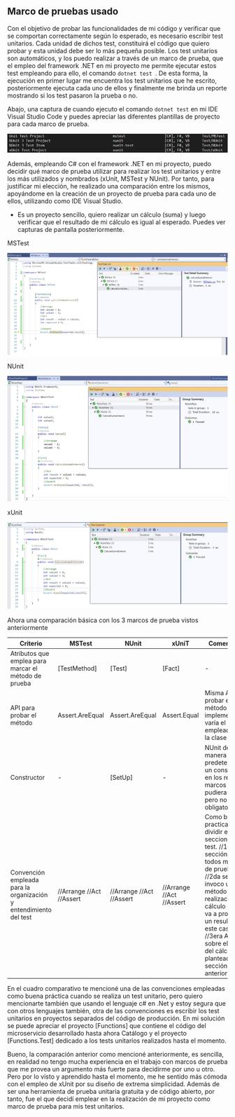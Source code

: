 ## Marco de pruebas usado

Con el objetivo de probar las funcionalidades de mi código y verificar que se comportan correctamente según lo esperado, es necesario escribir test unitarios. Cada unidad de dichos test, constituirá el código que quiero probar y esta unidad debe ser lo más pequeña posible. Los test unitarios son automáticos, y los puedo realizar a través de un marco de prueba, que el empleo del framework .NET en mi proyecto me permite ejecutar estos test empleando para ello, el comando ```dotnet test ```. De esta forma, la ejecución en primer lugar me encuentra los test unitarios que he escrito, posteriormente ejecuta cada uno de ellos y finalmente me brinda un reporte mostrando si los test pasaron la prueba o no. 

Abajo, una captura de cuando ejecuto el comando ```dotnet test``` en mi IDE Visual Studio Code y puedes apreciar las diferentes plantillas de proyecto para cada marco de prueba.


![1](./img/1.png)

Además, empleando C# con el framework .NET en mi proyecto, puedo decidir qué marco de prueba utilizar para realizar los test unitarios y entre los más utilizados y nombrados (xUnit, MSTest y NUnit). Por tanto, para justificar mi elección, he realizado una comparación entre los mismos, apoyándome en la creación de un proyecto de prueba para cada uno de ellos, utilizando como IDE Visual Studio.

- Es un proyecto sencillo, quiero realizar un cálculo (suma) y luego verificar que el resultado de mi cálculo es igual al esperado. Puedes ver capturas de pantalla posteriormente.

MSTest

![2](./img/2.png)

NUnit

![3](./img/3.png)

xUnit

![4](./img/4.png)

Ahora una comparación básica con los 3 marcos de prueba vistos anteriormente

| Criterio | MSTest | NUnit |xUniT | Comentarios|
|----------|--------|-------|------|------------|
|Atributos que emplea para marcar el método de prueba|[TestMethod]|[Test]|[Fact]|-|
|API para probar el método |Assert.AreEqual|Assert.AreEqual|Assert.Equal|Misma API para probar el método implementado, varía el método empleado por la clase Assert.|
|Constructor|-|[SetUp]|-|NUnit define de manera predeterminada un constructor, en los restantes marcos los pudiera definir, pero no es obligatorio.|
|Convención empleada para la organización y entendimiento del test|  //Arrange //Act //Assert| //Arrange //Act //Assert| //Arrange //Act //Assert | Como buena practica puedo dividir en 3 secciones el test. //1era sección reúno todos mis datos de prueba  //2da sección invoco un método para la realización del cálculo que me va a producir un resultado en este caso //3era Afirmo sobre el valor del cálculo planteado en la sección anterior.|

En el cuadro comparativo te mencioné una de las convenciones empleadas como buena práctica cuando se realiza un test unitario, pero quiero mencionarte también que usando el lenguaje c# en .Net y estoy segura que con otros lenguajes también, otra de las convenciones es escribir los test unitarios en proyectos separados del código de producción. En mi solución se puede apreciar el proyecto [Functions] que contiene el código del microservicio desarrollado hasta ahora Catálogo y el proyecto [Functions.Test] dedicado a los tests unitarios realizados hasta el momento.

Bueno, la comparación anterior como mencioné anteriormente, es sencilla, en realidad no tengo mucha experiencia en el trabajo con marcos de prueba que me provea un argumento más fuerte para decidirme por uno u otro. Pero por lo visto y aprendido hasta el momento, me he sentido más cómoda con el empleo de xUnit por su diseño de extrema simplicidad. Además de ser una herramienta de prueba unitaria gratuita y de código abierto, por tanto, fue el que decidí emplear en la realización de mi proyecto como marco de prueba para mis test unitarios.

